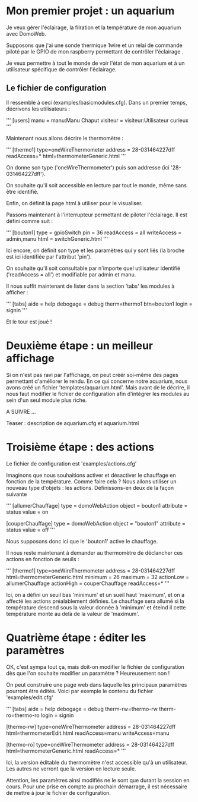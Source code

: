# Mon premier projet : un aquarium

   Je veux gérer l'éclairage, la filration et la température de mon
aquarium avec DomoWeb.

   Supposons que j'ai une sonde thermique 1wire et un relai de
commande piloté par le GPIO de mon raspberry permettant de contrôler
l'éclairage .

   Je veux permettre à tout le monde de voir l'état de mon aquarium et
à un utilisateur spécifique de contrôler l'éclairage.

## Le fichier de configuration

   Il ressemble à ceci (examples/basicmodules.cfg). Dans un premier
temps, décrivons les utilisateurs :

'''
[users]
manu = manu:Manu Chaput
visiteur = visiteur:Utilisateur curieux
'''
   
   Maintenant nous allons décrire le thermomètre :
   
'''
[thermo1]
type=oneWireThermometer
address = 28-031464227dff
readAccess=*
html=thermometerGeneric.html
'''

   On donne son type ('oneWireThermometer') puis son addresse (ici
'28-031464227dff').

   On souhaite qu'il soit accessible en lecture par tout le monde,
même sans être identifié.
   
   Enfin, on définit la page html à utiliser pour le visualiser.

   Passons maintenant à l'interrupteur permettant de piloter
l'éclairage. Il est défini comme suit :

'''
[bouton1]
type = gpioSwitch
pin = 36
readAccess = all
writeAccess = admin,manu
html = switchGeneric.html
'''

   Ici encore, on définit son type et les paramètres qui y sont liés
(la broche est ici identifiée par l'attribut 'pin').

   On souhaite qu'il soit consultable par n'importe quel utilisateur
identifié ('readAccess = all') et modifiable par admin et manu.

   Il nous suffit maintenant de lister dans la section 'tabs' les
modules à afficher :

'''
[tabs]
aide = help
debogage = debug
therm=thermo1
btn=bouton1
login = signin
'''

   Et le tour est joué !
   
# Deuxième étape : un meilleur affichage

   Si on n'est pas ravi par l'affichage, on peut créér soi-même des
pages permettant d'améliorer le rendu. En ce qui concerne notre
aquarium, nous avons créé un fichier 'templates/aquarium.html'. Mais
avant de le décrire, il nous faut modifier le fichier de configuration
afin d'intégrer les modules au sein d'un seul module plus riche.

   A SUIVRE ...
   
   Teaser : description de aquarium.cfg et aquarium.html 

# Troisième étape : des actions

   Le fichier de configuration est 'examples/actions.cfg'
   
   Imaginons que nous souhaitions activer et désactiver le chauffage
en fonction de la température. Comme faire cela ? Nous allons utiliser
un nouveau type d'objets : les actions. Définissons-en deux de la
façon suivante

'''
[allumerChauffage]
type = domoWebAction
object = bouton1
attribute = status
value = on

[couperChauffage]
type = domoWebAction
object = "bouton1"
attribute = status
value = off
'''

   Nous supposons donc ici que le 'bouton1' active le chauffage.
   
   Il nous reste maintenant à demander au thermomètre de déclancher
ces actions en fonction de seuils :

'''
[thermo1]
type=oneWireThermometer
address = 28-031464227dff
html=thermometerGeneric.html
minimum = 26
maximum = 32
actionLow = allumerChauffage
actionHigh = couperChauffage
readAccess=*
'''

   Ici, on a défini un seuil bas 'minimum' et un sueil haut 'maximum',
et on a affecté les actions préalablement définies. Le chauffage sera
allumé si la température descend sous la valeur donnée à 'minimum' et
éteind il cette température monte au delà de la valeur de 'maximum'.

# Quatrième étape : éditer les paramètres

   OK, c'est sympa tout ça, mais doit-on modifier le fichier de
configuration dès que l'on souhaite modifier un paramètre ?
Heureusement non ! 

   On peut construire une page web dans laquelle les principaux
paramètres pourront être édités. Voici par exemple le contenu du
fichier 'examples/edit.cfg'

'''
[tabs]
aide = help
debogage = debug
therm-rw=thermo-rw
therm-ro=thermo-ro
login = signin

[thermo-rw]
type=oneWireThermometer
address = 28-031464227dff
html=thermometerEdit.html
readAccess=manu
writeAccess=manu

[thermo-ro]
type=oneWireThermometer
address = 28-031464227dff
html=thermometerGeneric.html
readAccess=*
'''

   Ici, la version éditable du thermomètre n'est accessible qu'à un
utilisateur. Les autres ne verront que la version en lecture seule.

   Attention, les paramètres ainsi modifiés ne le sont que durant la
session en cours. Pour une prise en compte au prochain démarrage, il
est nécessaire de mettre à jour le fichier de configuration.
